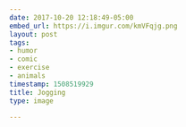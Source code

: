 ```yaml
---
date: 2017-10-20 12:18:49-05:00
embed_url: https://i.imgur.com/kmVFqjg.png
layout: post
tags:
- humor
- comic
- exercise
- animals
timestamp: 1508519929
title: Jogging
type: image

---
```

<img src="https://i.imgur.com/kmVFqjg.png" alt="" />

